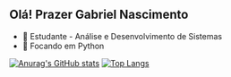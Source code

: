 ## Olá! Prazer Gabriel Nascimento
- 🔭 Estudante - Análise e Desenvolvimento de Sistemas
- 🌱 Focando em Python 

[![Anurag's GitHub stats](https://github-readme-stats.vercel.app/api?username=ogabrielgsn&show_icons=true&theme=merko)](https://github.com/anuraghazra/github-readme-stats)
[![Top Langs](https://github-readme-stats.vercel.app/api/top-langs/?username=ogabrielgsn_icons=true&theme=merko)](https://github.com/anuraghazra/github-readme-stats)

